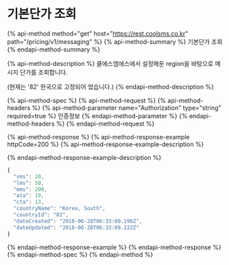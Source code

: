 # 기본단가 조회

{% api-method method="get" host="https://rest.coolsms.co.kr" path="/pricing/v1/messaging" %}
{% api-method-summary %}
기본단가 조회
{% endapi-method-summary %}

{% api-method-description %}
쿨에스엠에스에서 설정해둔 region을 바탕으로 메시지 단가를 조회합니다.  
  
\(현재는 '82' 한국으로 고정되어 었습니다.\)
{% endapi-method-description %}

{% api-method-spec %}
{% api-method-request %}
{% api-method-headers %}
{% api-method-parameter name="Authorization" type="string" required=true %}
인증정보
{% endapi-method-parameter %}
{% endapi-method-headers %}
{% endapi-method-request %}

{% api-method-response %}
{% api-method-response-example httpCode=200 %}
{% api-method-response-example-description %}

{% endapi-method-response-example-description %}

```javascript
{
  "sms": 20,
  "lms": 50,
  "mms": 200,
  "ata": 19,
  "cta": 13,
  "countryName": "Korea, South",
  "countryId": "82",
  "dateCreated": "2018-06-28T06:33:09.196Z",
  "dateUpdated": "2018-06-28T06:33:09.222Z"
}
```
{% endapi-method-response-example %}
{% endapi-method-response %}
{% endapi-method-spec %}
{% endapi-method %}

